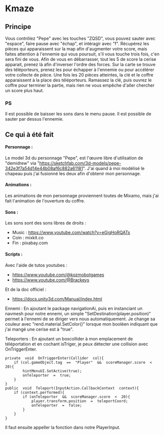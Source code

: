 # Kmaze
## Principe
Vous contrôlez  "Pepe" avec les touches "ZQSD", vous pouvez sauter avec "espace", faire pause avec "échap", et intéragir avec "f".
Récupérez les pièces qui apparaissent sur la map afin d'augmenter votre score, mais faites attention à l'ennemie qui vous poursuit, s'il vous touche trois fois, c'en sera fini de vous. 
Afin de vous en débarrasser, tout les 5 de score la cerise apparait, prenez là afin d'inverser l'ordre des forces.
Sur la carte se trouve des téléporteurs, prenez les pour échapper à l'ennemie ou pour accélérer votre collecte de pièce.
Une fois les 20 pièces atteintes, la clé et le coffre apparaissent à la place des téléporteurs. Ramassez la clé, puis ouvrez le coffre pour terminer la partie, mais rien ne vous empêche d'aller chercher un score plus haut.
### PS
Il est possible de baisser les sons dans le menu pause.
Il est possible de sauter par dessus l'ennemie.
## Ce qui à été fait
#### Personnage :
Le model 3d du personnage "Pepe", est l'œuvre libre d'utilisation de "demidrew" via "https://sketchfab.com/3d-models/pepe-342e3f7a54d14e44b08af6c882a61181".
J'ai quand à moi modélisé le chapeau puis j'ai fusionné les deux afin d'obtenir mon personnage.

#### Animations :
Les animations de mon personnage proviennent toutes de Mixamo, mais j'ai fait l'animation de l'ouverture du coffre.

#### Sons :
Les sons sont des sons libres de droits :
- Music : https://www.youtube.com/watch?v=eGigHoRQATs
- Coin : mixkit.co
- Fin : pixabay.com

#### Scripts : 
Avec l'aide de tutos youtubes :
- https://www.youtube.com/@kozmobotgames
- https://www.youtube.com/@Brackeys

Et de la doc officiel :
- https://docs.unity3d.com/Manual/index.html

Ennemi :
En ajoutant le package navigationAi, puis en instanciant un navmesh pour notre ennemi, un simple "SetDestination(player.position)" permet à l'ennemi de se diriger vers nous automatiquement.
Je change sa couleur avec "rend.material.SetColor()" lorsque mon booléen indiquant que j'ai mangé une cerise est à "true".

Teleporters :
En ajoutant un boxcollider à mon emplacement de téléportation et en cochant isTriger, je peux détecter une collision avec OnTriggerEnter.

    private  void  OnTriggerEnter(Collider  col){
	    if (col.gameObject.tag  ==  "Player"  &&  scoreManager.score  <  20){
		    hintMenuUI.SetActive(true);
		    onTeleporter  =  true;
	    }
    }
    public  void  Teleport(InputAction.CallbackContext  context){
	    if (context.performed){
		    if (onTeleporter  &&  scoreManager.score  <  20){
			    player.transform.position  =  teleportCoord;
			    onTeleporter  =  false;
		    }
	    }
    }
Il faut ensuite appeller la fonction dans notre PlayerInput.

